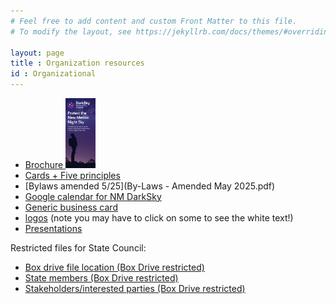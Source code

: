 ```yaml
---
# Feel free to add content and custom Front Matter to this file.
# To modify the layout, see https://jekyllrb.com/docs/themes/#overriding-theme-defaults

layout: page
title : Organization resources
id : Organizational
---
```


- <a href="outreach/material/NM Protect the night brochure (5-2024).pdf"> Brochure <img src="outreach/material/cover.png" width="10%"> </A>
- [Cards + Five principles](outreach/material/cards.html)
- [Bylaws amended 5/25](By-Laws - Amended May 2025.pdf)
- [Google calendar for NM DarkSky](https://calendar.google.com/calendar/u/0?cid=bmV3bWV4aWNvQGRhcmtza3kub3Jn)
- [Generic business card](card.pdf)
- [logos](logos/logos) (note you may have to click on some to see the white text!)
- [Presentations](outreach/nmpresentations)

Restricted files for State Council:

- [Box drive file location (Box Drive restricted) ](https://app.box.com/folder/197128831422)
- [State members (Box Drive restricted)](https://app.box.com/folder/211347332732)
- [Stakeholders/interested parties (Box Drive restricted)](https://app.box.com/file/1176385402360)

